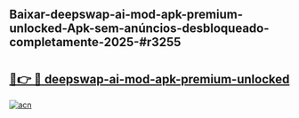 ## Baixar-deepswap-ai-mod-apk-premium-unlocked-Apk-sem-anúncios-desbloqueado-completamente-2025-#r3255

# <h2><a href="https://ainizakaria.my?title=deepswap-ai-mod-apk-premium-unlocked&ref=20M">🔗👉 🔴 deepswap-ai-mod-apk-premium-unlocked</a></h2>

[![acn](https://github.com/user-attachments/assets/0f9c940e-d8b0-45ae-aac7-cd30a18b3e1c)](https://ainizakaria.my?title=deepswap-ai-mod-apk-premium-unlocked&ref=20M)

